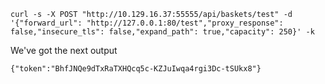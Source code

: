 ```
curl -s -X POST "http://10.129.16.37:55555/api/baskets/test" -d '{"forward_url": "http://127.0.0.1:80/test","proxy_response": false,"insecure_tls": false,"expand_path": true,"capacity": 250}' -k
```

We've got the next output
```
{"token":"BhfJNQe9dTxRaTXHQcq5c-KZJuIwqa4rgi3Dc-tSUkx8"}
```


